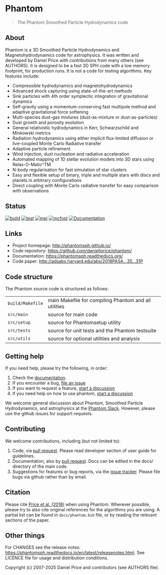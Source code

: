 Phantom
=======

> The Phantom Smoothed Particle Hydrodynamics code

About
-----

Phantom is a 3D Smoothed Particle Hydrodynamics and Magnetohydrodynamics code for astrophysics. It was written and developed by Daniel Price with contributions from many others (see AUTHORS). It is designed to be a fast 3D SPH code with a low memory footprint, for production runs. It is not a code for testing algorithms. Key features include:

- Compressible hydrodynamics and magnetohydrodynamics
- Advanced shock capturing using state-of-the-art methods
- Sink particles with 4th order symplectic integration of gravitational dynamics
- Self-gravity using a momentum-conserving fast multipole method and adaptive gravitational force softening
- Multi-species dust-gas mixtures (dust-as-mixture or dust-as-particles)
- Dust growth and porosity evolution
- General relativistic hydrodynamics in Kerr, Schwarzschild and Minkowski metrics
- Radiation hydrodynamics using either implicit flux-limited diffusion or live-coupled Monte Carlo Radiative transfer
- Adaptive particle refinement
- Wind injection, dust nucleation and radiative acceleration
- Automated mapping of 1D stellar evolution models into 3D stars using Relax-O-Matic^TM
- N-body regularisation for fast simulation of star clusters
- Easy and flexible setup of binary, triple and multiple stars with discs and planets in arbitrary configurations
- Direct coupling with Monte Carlo radiative transfer for easy comparison with observations


Status
------

[![build](https://github.com/danieljprice/phantom/actions/workflows/build.yml/badge.svg)](https://github.com/danieljprice/phantom/actions/workflows/build.yml)
[![test](https://github.com/danieljprice/phantom/actions/workflows/test.yml/badge.svg)](https://github.com/danieljprice/phantom/actions/workflows/test.yml)
[![mpi](https://github.com/danieljprice/phantom/actions/workflows/mpi.yml/badge.svg)](https://github.com/danieljprice/phantom/actions/workflows/mpi.yml)
[![mcfost](https://github.com/danieljprice/phantom/actions/workflows/mcfost.yml/badge.svg)](https://github.com/danieljprice/phantom/actions/workflows/mcfost.yml)
[![Documentation](https://readthedocs.org/projects/phantomsph/badge/?version=latest)](https://phantomsph.readthedocs.io/en/latest/?badge=latest)

Links
-----

- Project homepage: http://phantomsph.github.io/
- Code repository: https://github.com/danieljprice/phantom/
- Documentation: https://phantomsph.readthedocs.org/
- Code paper: http://adsabs.harvard.edu/abs/2018PASA...35...31P

Code structure
--------------

The Phantom source code is structured as follows:

|                  |                                                       |
| ---------------- | ----------------------------------------------------- |
| `build/Makefile` | main Makefile for compiling Phantom and all utilities |
| `src/main`       | source for main code                                  |
| `src/setup`      | source for Phantomsetup utility                       |
| `src/tests`      | source for unit tests and the Phantom testsuite       |
| `src/utils`      | source for optional utilities and analysis            |

Getting help
------------

If you need help, please try the following, in order:

1. Check the [documentation](https://phantomsph.readthedocs.org/).
2. If you encounter a bug, [file an issue](https://github.com/danieljprice/phantom/issues/new)
3. If you want to request a feature, [start a discussion](https://github.com/danieljprice/phantom/discussions/new)
4. If you need help on how to use phantom, [start a discussion](https://github.com/danieljprice/phantom/discussions/new)

We welcome general discussion about Phantom, Smoothed Particle Hydrodynamics,
and astrophysics at the [Phantom Slack](https://phantomsph.slack.com/). However, please use the github issues for support requests.

Contributing
------------
We welcome contributions, including (but not limited to):

1. Code, via [pull request](https://github.com/danieljprice/phantom/pulls). Please read developer section of user guide for guidelines.
2. Documentation, also by [pull request](https://github.com/danieljprice/phantom/pulls). Docs can be edited in the docs/ directory of the main code.
3. Suggestions for features or bug reports, via the [issue tracker](https://github.com/danieljprice/phantom/issues/new). Please file bugs via github rather than by email.

Citation
--------

Please cite [Price et al. (2018)](http://adsabs.harvard.edu/abs/2018PASA...35...31P) when using Phantom. Wherever possible, please try to also cite original references for the algorithms you are using. A partial list can be found in `docs/phantom.bib` file, or by reading the relevant sections of the paper.

Other things
-------------

For CHANGES see the release notes: https://phantomsph.readthedocs.io/en/latest/releasenotes.html.
See LICENCE file for usage and distribution conditions.

Copyright (c) 2007-2025 Daniel Price and contributors (see AUTHORS file).

